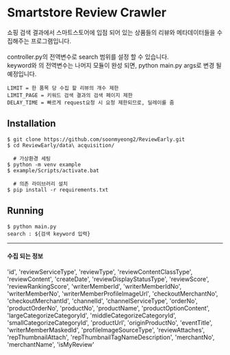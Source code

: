 # Smartstore Review Crawler

쇼핑 검색 결과에서 스마트스토어에 입점 되어 있는 상품들의 리뷰와 메타데이터들을 수집해주는 프로그램입니다.<br><br>
controller.py의 전역변수로 search 범위를 설정 할 수 있습니다.<br>
keyword와 의 전역변수는 나머지 모듈이 완성 되면, python main.py args로 변경 될 예정입니다.
```
LIMIT = 한 품목 당 수집 할 리뷰의 개수 제한
LIMIT_PAGE = 키워드 검색 결과의 검색 페이지 제한
DELAY_TIME = 빠르게 request요청 시 요청 제한되므로, 딜레이를 줌
```


## Installation 
```
$ git clone https://github.com/soonmyeong2/ReviewEarly.git
$ cd ReviewEarly/data\ acquisition/

  # 가상환경 세팅
$ python -m venv example
$ example/Scripts/activate.bat

  # 의존 라이브러리 설치
$ pip install -r requirements.txt
```

## Running
```
$ python main.py
search : ${검색 keyword 입력}
```

---
#### 수집 되는 정보
'id', 'reviewServiceType', 'reviewType', 'reviewContentClassType', 'reviewContent', 'createDate', 'reviewDisplayStatusType', 'reviewScore', 'reviewRankingScore', 'writerMemberId', 'writerMemberIdNo', 'writerMemberNo', 'writerMemberProfileImageUrl', 'checkoutMerchantNo', 'checkoutMerchantId', 'channelId', 'channelServiceType', 'orderNo', 'productOrderNo', 'productNo', 'productName', 'productOptionContent', 'largeCategorizeCategoryId', 'middleCategorizeCategoryId', 'smallCategorizeCategoryId', 'productUrl', 'originProductNo', 'eventTitle', 'writerMemberMaskedId', 'profileImageSourceType', 'reviewAttaches', 'repThumbnailAttach', 'repThumbnailTagNameDescription', 'merchantNo', 'merchantName', 'isMyReview'
